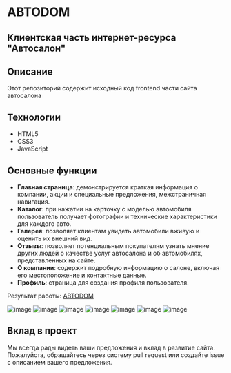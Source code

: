 # ABTODOM
## Клиентская часть интернет-ресурса "Автосалон"

## Описание

Этот репозиторий содержит исходный код frontend части сайта автосалона

## Технологии
- HTML5
- CSS3
- JavaScript

## Основные функции

- **Главная страница**: демонстрируется краткая информация о компании, акции и специальные предложения, межстраничная навигация.
- **Каталог**: при нажатии на карточку с моделью автомобиля пользователь получает фотографии и технические характеристики для каждого авто.
- **Галерея**: позволяет клиентам увидеть автомобили вживую и оценить их внешний вид. 
- **Отзывы**:  позволяет потенциальным покупателям узнать мнение других людей о качестве услуг автосалона и об автомобилях, представленных на сайте.
- **О компании**: содержит подробную информацию о салоне, включая его местоположение и контактные данные.
- **Профиль**: страница для создания профиля пользователя.

Результат работы: [ABTODOM](https://mishaastanin.github.io/ABTODOM/)

![image](https://github.com/MishaAstanin/ABTODOM/assets/118374875/138d6088-7150-4ee6-ba47-c3c2240b956d)
![image](https://github.com/MishaAstanin/ABTODOM/assets/118374875/99ca274a-813c-4ea8-9a7e-23117f2f14ef)
![image](https://github.com/MishaAstanin/ABTODOM/assets/118374875/237dd98e-5879-44fe-a219-780f34a0a3af)
![image](https://github.com/MishaAstanin/ABTODOM/assets/118374875/bb1d18fa-5fb2-469e-a51c-db28386ebff2)
![image](https://github.com/MishaAstanin/ABTODOM/assets/118374875/1d6864aa-64b2-4d02-ac5d-a7e6b9b958d5)
![image](https://github.com/MishaAstanin/ABTODOM/assets/118374875/9ef97ebb-6297-484f-8193-80d4c3d47f0d)
![image](https://github.com/MishaAstanin/ABTODOM/assets/118374875/c2c58b47-d2ee-4318-a5c7-8efdad7ec1b7)





## Вклад в проект

Мы всегда рады видеть ваши предложения и вклад в развитие сайта. Пожалуйста, обращайтесь через систему pull request или создайте issue с описанием вашего предложения.
